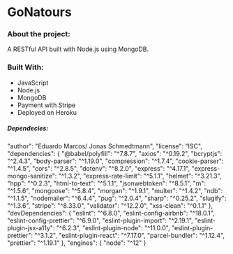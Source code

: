 # GoNatours

### About the project:

A RESTful API built with Node.js using MongoDB.

### Built With:

* JavaScript
* Node.js
* MongoDB
* Payment with Stripe
* Deployed on Heroku

##### Dependecies:

  "author": "Eduardo Marcos/ Jonas Schmedtmann",
   "license": "ISC",
   "dependencies": {
     "@babel/polyfill": "^7.8.7",
     "axios": "^0.19.2",
     "bcryptjs": "^2.4.3",
     "body-parser": "^1.19.0",
     "compression": "^1.7.4",
     "cookie-parser": "^1.4.5",
     "cors": "^2.8.5",
     "dotenv": "^8.2.0",
     "express": "^4.17.1",
     "express-mongo-sanitize": "^1.3.2",
     "express-rate-limit": "^5.1.1",
     "helmet": "^3.21.3",
     "hpp": "^0.2.3",
     "html-to-text": "^5.1.1",
     "jsonwebtoken": "^8.5.1",
     "m": "^1.5.6",
     "mongoose": "^5.8.4",
     "morgan": "^1.9.1",
     "multer": "^1.4.2",
     "ndb": "^1.1.5",
     "nodemailer": "^6.4.4",
     "pug": "^2.0.4",
     "sharp": "^0.25.2",
     "slugify": "^1.3.6",
     "stripe": "^8.33.0",
     "validator": "^12.2.0",
     "xss-clean": "^0.1.1"
   },
   "devDependencies": {
     "eslint": "^6.8.0",
     "eslint-config-airbnb": "^18.0.1",
     "eslint-config-prettier": "^6.9.0",
     "eslint-plugin-import": "^2.19.1",
     "eslint-plugin-jsx-a11y": "^6.2.3",
     "eslint-plugin-node": "^11.0.0",
     "eslint-plugin-prettier": "^3.1.2",
     "eslint-plugin-react": "^7.17.0",
     "parcel-bundler": "^1.12.4",
     "prettier": "^1.19.1"
   },
   "engines": {
     "node": "^12"
   }
